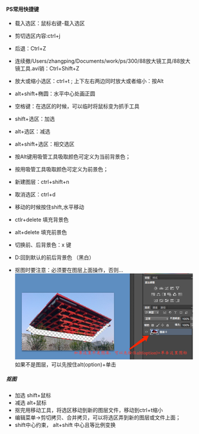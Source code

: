 #### PS常用快捷键
* 载入选区：鼠标右键-载入选区
* 剪切选区内容:ctrl+j
* 后退：Ctrl+Z
* 连续撤/Users/zhangping/Documents/work/ps/300/88放大镜工具/88放大镜工具.avi销：Ctrl+Shift+Z
* 放大或缩小选区：ctrl+t ;   上下左右两边同时放大或者缩小：按Alt
* alt+shift+椭圆：水平中心处画正圆
* 空格键：在选区的时候，可以临时将鼠标变为抓手工具
* shift+选区：加选
* alt+选区：减选
* alt+shift+选区：相交选区
* 按Alt键用吸管工具吸取颜色可定义为当前背景色；
* 按用吸管工具吸取颜色可定义为前景色；
* 新建图层：ctrl+shift+n
* 取消选区：ctrl+d
* 移动的时候按住shift,水平移动
* ctlr+delete 填充背景色
* alt+delete 填充前景色
* 切换前、后背景色：x 键
* D:回到默认的前后背景色 （黑白）

* 抠图时要注意：必须要在图层上面操作，否则...
![](img/036.png) 如果不是图层，可以先按住alt(option)+单击


##### 抠图

* 加选 shift+鼠标
* 减选 alt+鼠标
* 抠完用移动工具，将选区移动到新的图层文件，移动到ctrl+t缩小
* 编辑菜单->剪切拷贝、合并拷贝，可以将选区弄到新的图层或文件上面；
* shift中心约束， alt+shift 中心且等比例变换